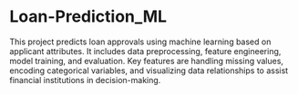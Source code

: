 # Loan-Prediction_ML
This project predicts loan approvals using machine learning based on applicant attributes. It includes data preprocessing, feature engineering, model training, and evaluation. Key features are handling missing values, encoding categorical variables, and visualizing data relationships to assist financial institutions in decision-making.
